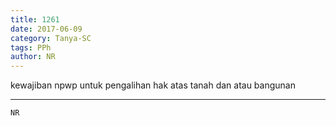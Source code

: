 ```yaml
---
title: 1261
date: 2017-06-09
category: Tanya-SC
tags: PPh
author: NR
---
```


kewajiban npwp untuk pengalihan hak atas tanah dan atau bangunan

---



`NR`
